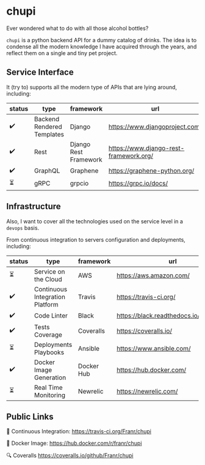 # chupi
Ever wondered what to do with all those alcohol bottles?

`chupi` is a python backend API for a dummy catalog of drinks. The idea is to condense all the modern knowledge
I have acquired through the years, and reflect them on a single and tiny pet project.

## Service Interface

It (try to) supports all the modern type of APIs that are lying around, including:

| status | type | framework | url |
| ------ | ---- | --------- | --- |
|:heavy_check_mark:|Backend Rendered Templates|Django|https://www.djangoproject.com/
|:heavy_check_mark:|Rest|Django Rest Framework|https://www.django-rest-framework.org/
|:heavy_check_mark:|GraphQL|Graphene|https://graphene-python.org/
|:hourglass_flowing_sand:|gRPC|grpcio|https://grpc.io/docs/

## Infrastructure

Also, I want to cover all the technologies used on the service level in a `devops` basis.

From continuous integration to servers configuration and deployments, including:

| status | type | framework | url |
| ------ | ---- | --------- | --- |
|:hourglass_flowing_sand:|Service on the Cloud|AWS|https://aws.amazon.com/
|:heavy_check_mark:|Continuous Integration Platform|Travis|https://travis-ci.org/
|:heavy_check_mark:|Code Linter|Black|https://black.readthedocs.io/en/stable/
|:heavy_check_mark:|Tests Coverage|Coveralls|https://coveralls.io/
|:hourglass_flowing_sand:|Deployments Playbooks|Ansible|https://www.ansible.com/
|:heavy_check_mark:|Docker Image Generation|Docker Hub|https://hub.docker.com/
|:hourglass_flowing_sand:|Real Time Monitoring|Newrelic|https://newrelic.com/

## Public Links

:hammer: Continuous Integration: https://travis-ci.org/Franr/chupi

:whale2: Docker Image: https://hub.docker.com/r/franr/chupi

:mag: Coveralls https://coveralls.io/github/Franr/chupi

